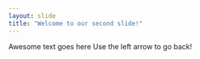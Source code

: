 ```yaml
---
layout: slide
title: "Welcome to our second slide!"
---
```

Awesome text goes here
Use the left arrow to go back!
